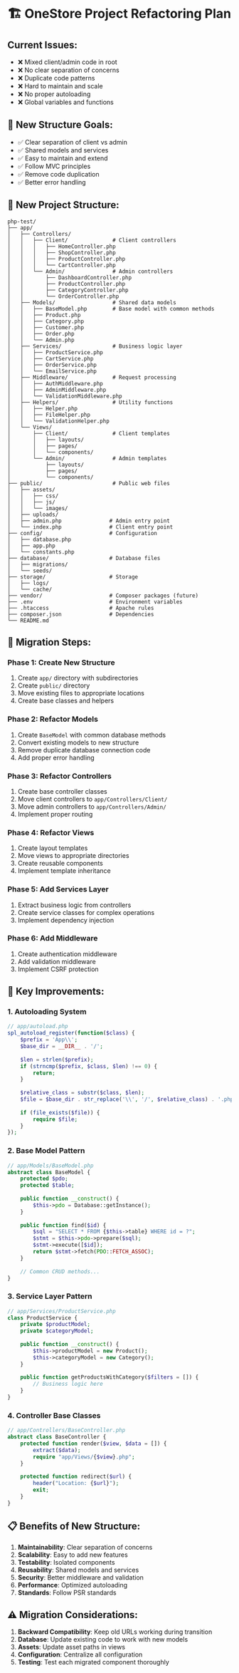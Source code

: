 # 🏗️ OneStore Project Refactoring Plan

## Current Issues:
- ❌ Mixed client/admin code in root
- ❌ No clear separation of concerns  
- ❌ Duplicate code patterns
- ❌ Hard to maintain and scale
- ❌ No proper autoloading
- ❌ Global variables and functions

## 🎯 New Structure Goals:
- ✅ Clear separation of client vs admin
- ✅ Shared models and services
- ✅ Easy to maintain and extend
- ✅ Follow MVC principles
- ✅ Remove code duplication
- ✅ Better error handling

## 📁 New Project Structure:

```
php-test/
├── app/
│   ├── Controllers/
│   │   ├── Client/              # Client controllers
│   │   │   ├── HomeController.php
│   │   │   ├── ShopController.php
│   │   │   ├── ProductController.php
│   │   │   └── CartController.php
│   │   └── Admin/               # Admin controllers
│   │       ├── DashboardController.php
│   │       ├── ProductController.php
│   │       ├── CategoryController.php
│   │       └── OrderController.php
│   ├── Models/                  # Shared data models
│   │   ├── BaseModel.php        # Base model with common methods
│   │   ├── Product.php
│   │   ├── Category.php
│   │   ├── Customer.php
│   │   ├── Order.php
│   │   └── Admin.php
│   ├── Services/                # Business logic layer
│   │   ├── ProductService.php
│   │   ├── CartService.php
│   │   ├── OrderService.php
│   │   └── EmailService.php
│   ├── Middleware/              # Request processing
│   │   ├── AuthMiddleware.php
│   │   ├── AdminMiddleware.php
│   │   └── ValidationMiddleware.php
│   ├── Helpers/                 # Utility functions
│   │   ├── Helper.php
│   │   ├── FileHelper.php
│   │   └── ValidationHelper.php
│   └── Views/
│       ├── Client/              # Client templates
│       │   ├── layouts/
│       │   ├── pages/
│       │   └── components/
│       └── Admin/               # Admin templates
│           ├── layouts/
│           ├── pages/
│           └── components/
├── public/                      # Public web files
│   ├── assets/
│   │   ├── css/
│   │   ├── js/
│   │   └── images/
│   ├── uploads/
│   ├── admin.php               # Admin entry point
│   └── index.php               # Client entry point
├── config/                     # Configuration
│   ├── database.php
│   ├── app.php
│   └── constants.php
├── database/                   # Database files
│   ├── migrations/
│   └── seeds/
├── storage/                    # Storage
│   ├── logs/
│   └── cache/
├── vendor/                     # Composer packages (future)
├── .env                        # Environment variables
├── .htaccess                   # Apache rules
├── composer.json               # Dependencies
└── README.md
```

## 🔄 Migration Steps:

### Phase 1: Create New Structure
1. Create `app/` directory with subdirectories
2. Create `public/` directory
3. Move existing files to appropriate locations
4. Create base classes and helpers

### Phase 2: Refactor Models
1. Create `BaseModel` with common database methods
2. Convert existing models to new structure
3. Remove duplicate database connection code
4. Add proper error handling

### Phase 3: Refactor Controllers
1. Create base controller classes
2. Move client controllers to `app/Controllers/Client/`
3. Move admin controllers to `app/Controllers/Admin/`
4. Implement proper routing

### Phase 4: Refactor Views
1. Create layout templates
2. Move views to appropriate directories
3. Create reusable components
4. Implement template inheritance

### Phase 5: Add Services Layer
1. Extract business logic from controllers
2. Create service classes for complex operations
3. Implement dependency injection

### Phase 6: Add Middleware
1. Create authentication middleware
2. Add validation middleware
3. Implement CSRF protection

## 🎨 Key Improvements:

### 1. Autoloading System
```php
// app/autoload.php
spl_autoload_register(function($class) {
    $prefix = 'App\\';
    $base_dir = __DIR__ . '/';
    
    $len = strlen($prefix);
    if (strncmp($prefix, $class, $len) !== 0) {
        return;
    }
    
    $relative_class = substr($class, $len);
    $file = $base_dir . str_replace('\\', '/', $relative_class) . '.php';
    
    if (file_exists($file)) {
        require $file;
    }
});
```

### 2. Base Model Pattern
```php
// app/Models/BaseModel.php
abstract class BaseModel {
    protected $pdo;
    protected $table;
    
    public function __construct() {
        $this->pdo = Database::getInstance();
    }
    
    public function find($id) {
        $sql = "SELECT * FROM {$this->table} WHERE id = ?";
        $stmt = $this->pdo->prepare($sql);
        $stmt->execute([$id]);
        return $stmt->fetch(PDO::FETCH_ASSOC);
    }
    
    // Common CRUD methods...
}
```

### 3. Service Layer Pattern
```php
// app/Services/ProductService.php
class ProductService {
    private $productModel;
    private $categoryModel;
    
    public function __construct() {
        $this->productModel = new Product();
        $this->categoryModel = new Category();
    }
    
    public function getProductsWithCategory($filters = []) {
        // Business logic here
    }
}
```

### 4. Controller Base Classes
```php
// app/Controllers/BaseController.php
abstract class BaseController {
    protected function render($view, $data = []) {
        extract($data);
        require "app/Views/{$view}.php";
    }
    
    protected function redirect($url) {
        header("Location: {$url}");
        exit;
    }
}
```

## 📋 Benefits of New Structure:

1. **Maintainability**: Clear separation of concerns
2. **Scalability**: Easy to add new features
3. **Testability**: Isolated components
4. **Reusability**: Shared models and services
5. **Security**: Better middleware and validation
6. **Performance**: Optimized autoloading
7. **Standards**: Follow PSR standards

## ⚠️ Migration Considerations:

1. **Backward Compatibility**: Keep old URLs working during transition
2. **Database**: Update existing code to work with new models
3. **Assets**: Update asset paths in views
4. **Configuration**: Centralize all configuration
5. **Testing**: Test each migrated component thoroughly 